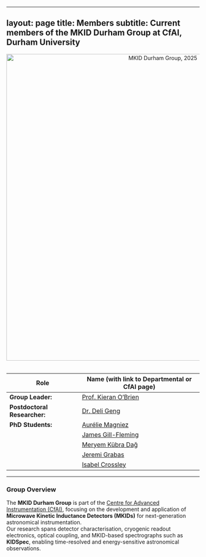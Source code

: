 
---
layout: page
title: Members 
subtitle: Current members of the MKID Durham Group at CfAI, Durham University
---

<center>
  <img width="800" src="/assets/mkid_team.jpg" alt="MKID Durham Group, 2025" />
</center>
<br/>

| Role | Name (with link to Departmental or CfAI page) |
|---|---|
| **Group Leader:** | [Prof. Kieran O’Brien](https://www.durham.ac.uk/staff/kieran-s-obrien/) |
| **Postdoctoral Researcher:** | [Dr. Deli Geng](https://www.durham.ac.uk/staff/deli-geng/) |
| **PhD Students:** | [Aurélie Magniez](https://www.durham.ac.uk/staff/aurelie-magniez/) |
|  | [James Gill-Fleming](https://www.durham.ac.uk/staff/james-p-fleming/) |
|  | [Meryem Kübra Dağ](https://www.durham.ac.uk/staff/kubra-dag/) |
|  | [Jeremi Grabas](https://www.durham.ac.uk/staff/jeremi-grabas/) |
|  | [Isabel Crossley](https://www.durham.ac.uk/staff/isabel-crossley/) |

---

### Group Overview

The **MKID Durham Group** is part of the [Centre for Advanced Instrumentation (CfAI)](https://www.durham.ac.uk/research/institutes-and-centres/advanced-instrumentation/), focusing on the development and application of **Microwave Kinetic Inductance Detectors (MKIDs)** for next-generation astronomical instrumentation.  
Our research spans detector characterisation, cryogenic readout electronics, optical coupling, and MKID-based spectrographs such as **KIDSpec**, enabling time-resolved and energy-sensitive astronomical observations.

